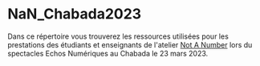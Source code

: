 # NaN_Chabada2023

Dans ce répertoire vous trouverez les ressources utilisées pour les prestations des étudiants et enseignants de l'atelier [Not A Number](https://notanumber.esad-talm.fr/nan-not-number) lors du spectacles Echos Numériques au Chabada le 23 mars 2023.
